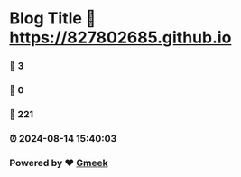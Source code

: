 # Blog Title :link: https://827802685.github.io 
### :page_facing_up: [3](https://827802685.github.io/tag.html) 
### :speech_balloon: 0 
### :hibiscus: 221 
### :alarm_clock: 2024-08-14 15:40:03 
### Powered by :heart: [Gmeek](https://github.com/Meekdai/Gmeek)
